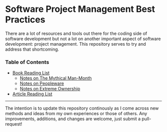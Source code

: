 # Software Project Management Best Practices

There are a lot of resources and tools out there for the coding side of software development but not a lot on another important aspect of software development: project management. This repository serves to try and address that shortcoming. 

### Table of Contents
* [Book Reading List](/book-reading-list.md)
  * [Notes on The Mythical Man-Month](/mythical-man-month-book-notes.md)
  * [Notes on Peopleware](/peopleware-book-notes.md)
  * [Notes on Extreme Ownership](/extreme-ownership-book-notes.md)
* [Article Reading List](/article-reading-list.md)

---
The intention is to update this repository continously as I come across new methods and ideas from my own experiences or those of others. Any improvements, additions, and changes are welcome, just submit a pull-request!
